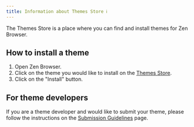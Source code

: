 ```yaml
---
title: Information about Themes Store ℹ️
---
```


The Themes Store is a place where you can find and install themes for Zen Browser.

## How to install a theme

1. Open Zen Browser.
2. Click on the theme you would like to install on the [Themes Store](https://www.zen-browser.app/themes).
3. Click on the "Install" button.

## For theme developers

If you are a theme developer and would like to submit your theme, please follow the instructions on the [Submission Guidelines](themes-store/themes-marketplace-submission-guidelines.md) page.